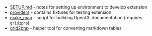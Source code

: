* [SETUP.md](./doc/Setup.md) - notes for setting up environment to develop extension
* [providers](./providers/ReadMe.md) - contains fixtures for testing extension
* [make_man](./make_man/ReadMe.md) - script for building OpenCL documentation (requires `grid2php`)
* [grid2php](./grid2php/ReadMe.md) - helper tool for converting markdown tables